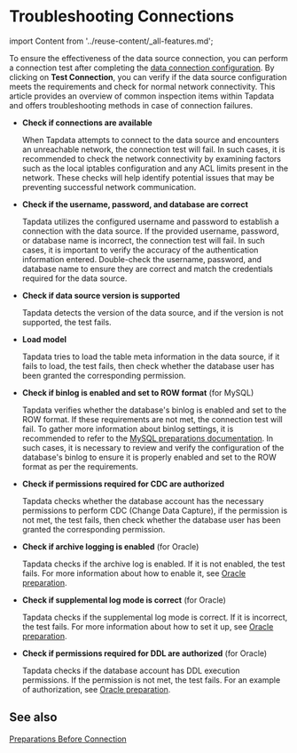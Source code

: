 # Troubleshooting Connections

import Content from '../reuse-content/_all-features.md';

<Content />

To ensure the effectiveness of the data source connection, you can perform a connection test after completing the [data connection configuration](../prerequisites/README.md). By clicking on **Test Connection**, you can verify if the data source configuration meets the requirements and check for normal network connectivity. This article provides an overview of common inspection items within Tapdata and offers troubleshooting methods in case of connection failures.

- **Check if connections are available**

   When Tapdata attempts to connect to the data source and encounters an unreachable network, the connection test will fail. In such cases, it is recommended to check the network connectivity by examining factors such as the local iptables configuration and any ACL limits present in the network. These checks will help identify potential issues that may be preventing successful network communication.

- **Check if the username, password, and database are correct**

   Tapdata utilizes the configured username and password to establish a connection with the data source. If the provided username, password, or database name is incorrect, the connection test will fail. In such cases, it is important to verify the accuracy of the authentication information entered. Double-check the username, password, and database name to ensure they are correct and match the credentials required for the data source.

- **Check if data source version is supported**

   Tapdata detects the version of the data source, and if the version is not supported, the test fails.

- **Load model**

   Tapdata tries to load the table meta information in the data source, if it fails to load, the test fails, then check whether the database user has been granted the corresponding permission.

- **Check if binlog is enabled and set to ROW format** (for MySQL)

   Tapdata verifies whether the database's binlog is enabled and set to the ROW format. If these requirements are not met, the connection test will fail. To gather more information about binlog settings, it is recommended to refer to the [MySQL preparations documentation](../prerequisites/on-prem-databases/mysql.md). In such cases, it is necessary to review and verify the configuration of the database's binlog to ensure it is properly enabled and set to the ROW format as per the requirements.

- **Check if permissions required for CDC are authorized**

   Tapdata checks whether the database account has the necessary permissions to perform CDC (Change Data Capture), if the permission is not met, the test fails, then check whether the database user has been granted the corresponding permission.

- **Check if archive logging is enabled** (for Oracle)

   Tapdata checks if the archive log is enabled. If it is not enabled, the test fails. For more information about how to enable it, see [Oracle preparation](../prerequisites/on-prem-databases/oracle.md).

- **Check if supplemental log mode is correct** (for Oracle)

   Tapdata checks if the supplemental log mode is correct. If it is incorrect, the test fails. For more information about how to set it up, see [Oracle preparation](../prerequisites/on-prem-databases/oracle.md).

- **Check if permissions required for DDL are authorized** (for Oracle)

   Tapdata checks if the database account has DDL execution permissions. If the permission is not met, the test fails. For an example of authorization, see [Oracle preparation](../prerequisites/on-prem-databases/oracle.md).



## See also

[Preparations Before Connection](../prerequisites/README.md)